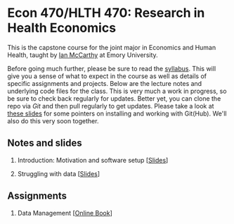 # Econ 470/HLTH 470: Research in Health Economics

This is the capstone course for the joint major in Economics and Human Health, taught by [Ian McCarthy](http://ianmccarthy-econ.com) at Emory University. 

Before going much further, please be sure to read the [syllabus](Syllabus/Econ470-Syllabus.pdf). This will give you a sense of what to expect in the course as well as details of specific assignments and projects. Below are the lecture notes and underlying code files for the class. This is very much a work in progress, so be sure to check back regularly for updates. Better yet, you can clone the repo via *Git* and then pull regularly to get updates. Please take a look at [these slides](01-Introduction/01-Introduction.html) for some pointers on installing and working with Git(Hub). We'll also do this very soon together.


## Notes and slides

1. Introduction: Motivation and software setup \[[Slides](01-Introduction/01-Introduction.html)\]

2. Struggling with data
\[[Slides](02-DataStruggles/02-DataStruggles.html)\]


## Assignments
1. Data Management \[[Online Book](assignments/01-hwk.Rmd)]